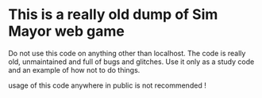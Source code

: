 
# This is a really old dump of Sim Mayor web game

Do not use this code on anything other than localhost.
The code is really old, unmaintained and full of bugs and glitches.
Use it only as a study code and an example of how not to do things.

usage of this code anywhere in public is not recommended !
